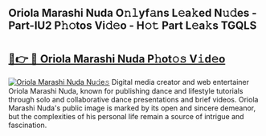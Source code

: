 ## Oriola Marashi Nuda O𝚗𝚕yf𝚊ns L𝚎a𝚔ed N𝚞𝚍es - Part-IU2 P𝚑𝚘tos Vi𝚍𝚎o - H𝚘𝚝 Part L𝚎a𝚔s TGQLS

# <h2><a href="http://kf0e5i.oniu.top/?m=Oriola+Marashi+Nuda">🔗👉 🔴 Oriola Marashi Nuda P𝚑ot𝚘𝚜 V𝚒d𝚎o</a></h2>

[![Oriola Marashi Nuda Nu𝚍e𝚜](https://i.imgur.com/0qMVB7G.gif)](http://kf0e5i.oniu.top/?m=Oriola+Marashi+Nuda)
Digital media creator and web entertainer Oriola Marashi Nuda, known for publishing dance and lifestyle tutorials through solo and collaborative dance presentations and brief videos. Oriola Marashi Nuda's public image is marked by its open and sincere demeanor, but the complexities of his personal life remain a source of intrigue and fascination.  
